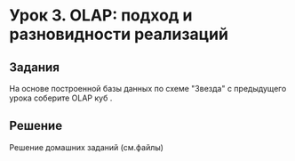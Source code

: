 # Урок 3. OLAP: подход и разновидности реализаций

## Задания

На основе построенной базы данных по схеме "Звезда" с предыдущего урока соберите OLAP куб .


## Решение

Решение домашних заданий (см.файлы)
